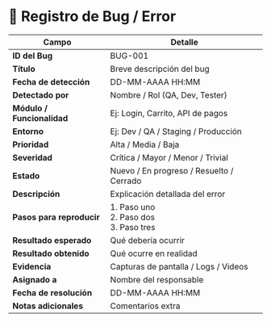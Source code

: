 # 🐞 Registro de Bug / Error

| Campo                      | Detalle                                        |
| -------------------------- | ---------------------------------------------- |
| **ID del Bug**             | BUG-001                                        |
| **Título**                 | Breve descripción del bug                      |
| **Fecha de detección**     | DD-MM-AAAA HH:MM                               |
| **Detectado por**          | Nombre / Rol (QA, Dev, Tester)                 |
| **Módulo / Funcionalidad** | Ej: Login, Carrito, API de pagos               |
| **Entorno**                | Ej: Dev / QA / Staging / Producción            |
| **Prioridad**              | Alta / Media / Baja                            |
| **Severidad**              | Crítica / Mayor / Menor / Trivial              |
| **Estado**                 | Nuevo / En progreso / Resuelto / Cerrado       |
| **Descripción**            | Explicación detallada del error                |
| **Pasos para reproducir**  | 1. Paso uno <br> 2. Paso dos <br> 3. Paso tres |
| **Resultado esperado**     | Qué debería ocurrir                            |
| **Resultado obtenido**     | Qué ocurre en realidad                         |
| **Evidencia**              | Capturas de pantalla / Logs / Videos           |
| **Asignado a**             | Nombre del responsable                         |
| **Fecha de resolución**    | DD-MM-AAAA HH:MM                               |
| **Notas adicionales**      | Comentarios extra                              |
